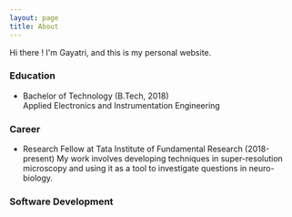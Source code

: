 ```yaml
---
layout: page
title: About
---
```


<!-- <p class="message">
  Hey there! This page is included as an example. Feel free to customize it for your own use upon downloading. Carry on!
</p> -->

Hi there ! I'm Gayatri, and this is my personal website.

### Education

* Bachelor of Technology (B.Tech, 2018)  
  Applied Electronics and Instrumentation Engineering

### Career

* Research Fellow at Tata Institute of Fundamental Research (2018-present)
  My work involves developing techniques in super-resolution microscopy and using it as a tool to investigate questions in neuro-biology.

### Software Development

